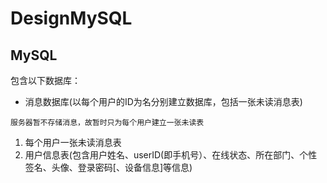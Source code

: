 # DesignMySQL

## MySQL

包含以下数据库：

* 消息数据库(以每个用户的ID为名分别建立数据库，包括一张未读消息表)

```
服务器暂不存储消息，故暂时只为每个用户建立一张未读表
```

1. 每个用户一张未读消息表
2. 用户信息表(包含用户姓名、userID(即手机号）、在线状态、所在部门、个性签名、头像、登录密码[、设备信息]等信息)


